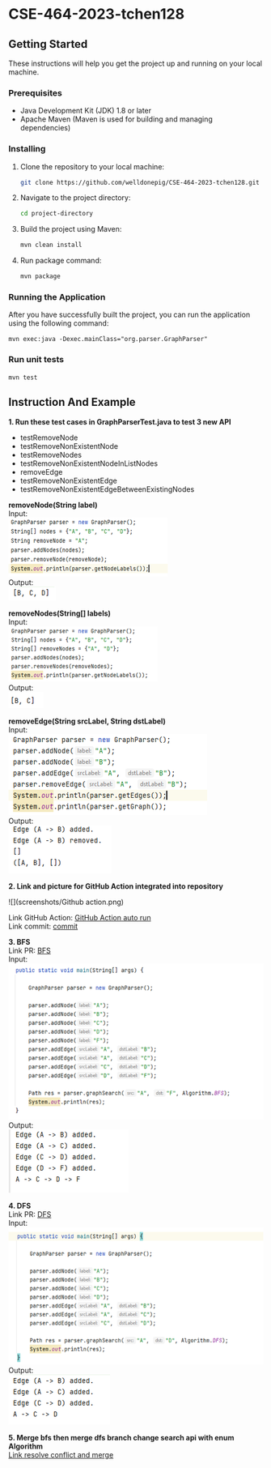 #  CSE-464-2023-tchen128

## Getting Started

These instructions will help you get the project up and running on your local machine.

### Prerequisites

- Java Development Kit (JDK) 1.8 or later
- Apache Maven (Maven is used for building and managing dependencies)

### Installing

1. Clone the repository to your local machine:

    ```bash
    git clone https://github.com/welldonepig/CSE-464-2023-tchen128.git
    ```

2. Navigate to the project directory:

    ```bash
    cd project-directory
    ```

3. Build the project using Maven:

    ```bash
    mvn clean install
    ```

4. Run package command:

    ```bash
    mvn package
    ```

### Running the Application

After you have successfully built the project, you can run the application using the following command:

    mvn exec:java -Dexec.mainClass="org.parser.GraphParser"


### Run unit tests

    mvn test

## Instruction And Example

**1. Run these test cases in GraphParserTest.java to test 3 new API**
- testRemoveNode 
- testRemoveNonExistentNode
- testRemoveNodes
- testRemoveNonExistentNodeInListNodes
- removeEdge
- testRemoveNonExistentEdge
- testRemoveNonExistentEdgeBetweenExistingNodes

**removeNode(String label)**  
  Input:  
![](screenshots/removeNode-input.png)  
  Output:  
![](screenshots/removeNode-output.png)  

**removeNodes(String[] labels)**  
Input:  
![](screenshots/removeNodes-input.png)  
Output:  
![](screenshots/removeNodes-output.png)  

**removeEdge(String srcLabel, String dstLabel)**  
Input:  
![](screenshots/removeEdge-input.png)  
Output:   
![](screenshots/removeEdge-output.png)  

**2. Link and picture for GitHub Action integrated into repository**  

![](screenshots/Github action.png)


Link GitHub Action: [GitHub Action auto run](https://github.com/welldonepig/CSE-464-2023-tchen128/actions/runs/6743321937)  
Link commit: [commit](https://github.com/welldonepig/CSE-464-2023-tchen128/commit/711db0c051950d74eec4acfedb8b2f555e7ffd89)

**3. BFS**  
Link PR: [BFS](https://github.com/welldonepig/CSE-464-2023-tchen128/pull/1)  
Input:  
![](screenshots/bfs-input.png)
Output:   
![](screenshots/bfs-output.png)

**4. DFS**  
Link PR: [DFS](https://github.com/welldonepig/CSE-464-2023-tchen128/pull/2)  
Input:  
![](screenshots/dfs-input.png)
Output:   
![](screenshots/dfs-output.png)  

**5. Merge bfs then merge dfs branch change search api with enum Algorithm**   
[Link resolve conflict and merge](https://github.com/welldonepig/CSE-464-2023-tchen128/commit/d22dbbcc08879a94d73d11deb318d0776e9d846b)